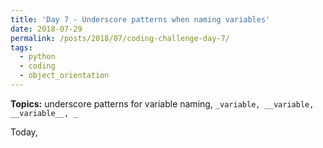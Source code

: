 ```yaml
---
title: 'Day 7 - Underscore patterns when naming variables'
date: 2018-07-29
permalink: /posts/2018/07/coding-challenge-day-7/
tags:
  - python
  - coding
  - object_orientation
---
```


**Topics:** underscore patterns for variable naming, ```_variable, __variable, __variable__, _```

Today, 

